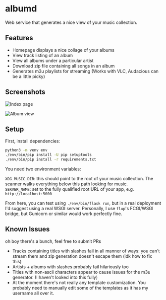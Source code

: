 # albumd

Web service that generates a nice view of your music collection.

## Features

* Homepage displays a nice collage of your albums
* View track listing of an album
* View all albums under a particular artist
* Download zip file containing all songs in an album
* Generates m3u playlists for streaming (Works with VLC, Audacious can be a little picky)

## Screenshots

![Index page](https://i.witch.press/GAXtqf9n.png)

![Album view](https://i.witch.press/6ybPHloa.png)

## Setup

First, install dependencies:

```sh
python3 -m venv env
./env/bin/pip install -U pip setuptools
./env/bin/pip install -r requirements.txt
```

You need two environment variables:

`XDG_MUSIC_DIR`: this should point to the root of your music collection. The scanner walks everything below this path looking for music.  
`SERVER_NAME`: set to the fully qualified root URL of your app, e.g. `http://localhost:5000`

From here, you can test using `./env/bin/flask run`, but in a real deployment I'd suggest using a real WSGI server.
Personally, I use `flup`'s FCGI/WSGI bridge, but Gunicorn or similar would work perfectly fine.

## Known Issues

oh boy there's a bunch, feel free to submit PRs

* Tracks containing titles with slashes fail in all manner of ways: you can't stream them and zip generation doesn't escape them (idk how to fix this)
* Artists + albums with slashes probably fail hilariously too
* Titles with non-ascii characters appear to cause issues for the m3u generator. (I haven't looked into this fully)
* At the moment there's not really any template customization. You probably need to manually edit some of the templates as it has my username all over it.
